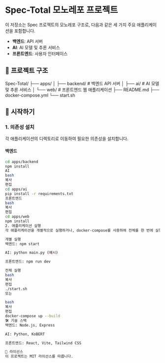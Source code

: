 # Spec-Total 모노레포 프로젝트

이 저장소는 Spec 프로젝트의 모노레포 구조로, 다음과 같은 세 가지 주요 애플리케이션을 포함합니다.

- **백엔드**: API 서버
- **AI**: AI 모델 및 추론 서비스
- **프론트엔드**: 사용자 인터페이스

## 📁 프로젝트 구조

Spec-Total/
├── apps/
│ ├── backend/ # 백엔드 API 서버
│ ├── ai/ # AI 모델 및 추론 서비스
│ └── web/ # 프론트엔드 웹 애플리케이션
├── README.md
├── docker-compose.yml
└── start.sh

## 🚀 시작하기

### 1. 의존성 설치

각 애플리케이션의 디렉토리로 이동하여 필요한 의존성을 설치합니다.

#### 백엔드

```bash
cd apps/backend
npm install
AI
bash
복사
편집
cd apps/ai
pip install -r requirements.txt
프론트엔드
bash
복사
편집
cd apps/web
npm install
2. 애플리케이션 실행
각 애플리케이션을 개별적으로 실행하거나, docker-compose를 사용하여 전체를 한 번에 실행할 수 있습니다.

개별 실행
백엔드: npm start

AI: python main.py (예시)

프론트엔드: npm run dev

전체 실행
bash
복사
편집
./start.sh
또는

bash
복사
편집
docker-compose up --build
🛠 기술 스택
백엔드: Node.js, Express

AI: Python, KoBERT

프론트엔드: React, Vite, Tailwind CSS

📄 라이선스
이 프로젝트는 MIT 라이선스를 따릅니다.